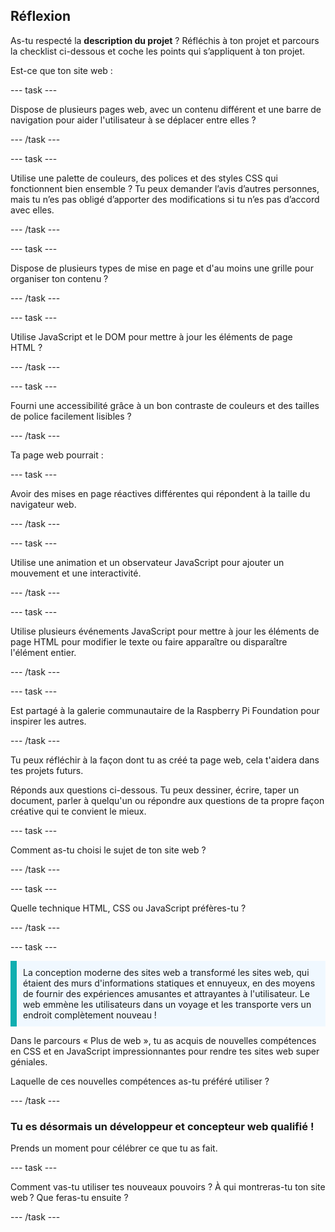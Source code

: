 ## Réflexion

As-tu respecté la **description du projet** ? Réfléchis à ton projet et parcours la checklist ci-dessous et coche les points qui s’appliquent à ton projet.

Est-ce que ton site web :

\--- task ---

Dispose de plusieurs pages web, avec un contenu différent et une barre de navigation pour aider l'utilisateur à se déplacer entre elles ?

\--- /task ---

\--- task ---

Utilise une palette de couleurs, des polices et des styles CSS qui fonctionnent bien ensemble ? Tu peux demander l’avis d’autres personnes, mais tu n’es pas obligé d’apporter des modifications si tu n’es pas d’accord avec elles.

\--- /task ---

\--- task ---

Dispose de plusieurs types de mise en page et d'au moins une grille pour organiser ton contenu ?

\--- /task ---

\--- task ---

Utilise JavaScript et le DOM pour mettre à jour les éléments de page HTML ?

\--- /task ---

\--- task ---

Fourni une accessibilité grâce à un bon contraste de couleurs et des tailles de police facilement lisibles ?

\--- /task ---

Ta page web pourrait :

\--- task ---

Avoir des mises en page réactives différentes qui répondent à la taille du navigateur web.

\--- /task ---

\--- task ---

Utilise une animation et un observateur JavaScript pour ajouter un mouvement et une interactivité.

\--- /task ---

\--- task ---

Utilise plusieurs événements JavaScript pour mettre à jour les éléments de page HTML pour modifier le texte ou faire apparaître ou disparaître l'élément entier.

\--- /task ---

\--- task ---

Est partagé à la galerie communautaire de la Raspberry Pi Foundation pour inspirer les autres.

\--- /task ---

Tu peux réfléchir à la façon dont tu as créé ta page web, cela t'aidera dans tes projets futurs.

Réponds aux questions ci-dessous. Tu peux dessiner, écrire, taper un document, parler à quelqu'un ou répondre aux questions de ta propre façon créative qui te convient le mieux.

\--- task ---

Comment as-tu choisi le sujet de ton site web ?

\--- /task ---

\--- task ---

Quelle technique HTML, CSS ou JavaScript préfères-tu ?

\--- /task ---

\--- task ---

<p style="border-left: solid; border-width:10px; border-color: #0faeb0; background-color: aliceblue; padding: 10px;">
La conception moderne des sites web a transformé les sites web, qui étaient des murs d'informations statiques et ennuyeux, en des moyens de fournir des expériences amusantes et attrayantes à l'utilisateur. Le web emmène les utilisateurs dans un voyage et les transporte vers un endroit complètement nouveau !
</p>

Dans le parcours « Plus de web », tu as acquis de nouvelles compétences en CSS et en JavaScript impressionnantes pour rendre tes sites web super géniales.

Laquelle de ces nouvelles compétences as-tu préféré utiliser ?

\--- /task ---

### Tu es désormais un développeur et concepteur web qualifié !

Prends un moment pour célébrer ce que tu as fait.

\--- task ---

Comment vas-tu utiliser tes nouveaux pouvoirs ? À qui montreras-tu ton site web ? Que feras-tu ensuite ?

\--- /task ---
